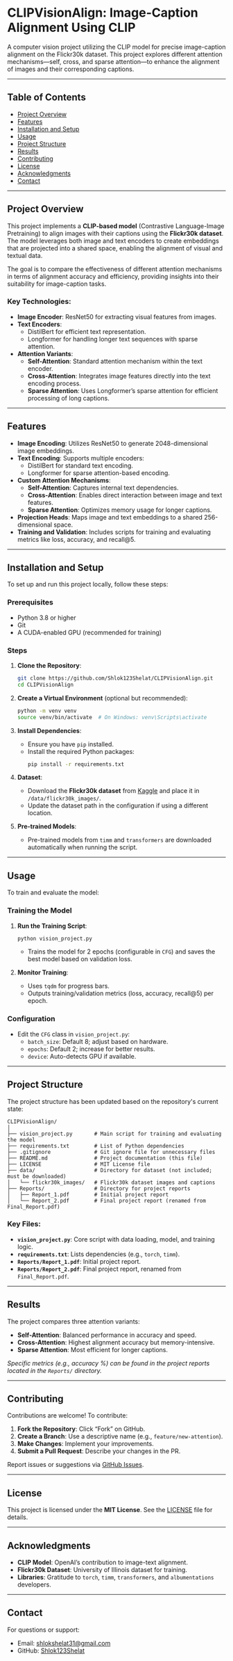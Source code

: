 # CLIPVisionAlign: Image-Caption Alignment Using CLIP

A computer vision project utilizing the CLIP model for precise image-caption alignment on the Flickr30k dataset. This project explores different attention mechanisms—self, cross, and sparse attention—to enhance the alignment of images and their corresponding captions.

---

## Table of Contents

- [Project Overview](#project-overview)
- [Features](#features)
- [Installation and Setup](#installation-and-setup)
- [Usage](#usage)
- [Project Structure](#project-structure)
- [Results](#results)
- [Contributing](#contributing)
- [License](#license)
- [Acknowledgments](#acknowledgments)
- [Contact](#contact)

---

## Project Overview

This project implements a **CLIP-based model** (Contrastive Language-Image Pretraining) to align images with their captions using the **Flickr30k dataset**. The model leverages both image and text encoders to create embeddings that are projected into a shared space, enabling the alignment of visual and textual data.

The goal is to compare the effectiveness of different attention mechanisms in terms of alignment accuracy and efficiency, providing insights into their suitability for image-caption tasks.

### Key Technologies:
- **Image Encoder**: ResNet50 for extracting visual features from images.
- **Text Encoders**:
  - DistilBert for efficient text representation.
  - Longformer for handling longer text sequences with sparse attention.
- **Attention Variants**:
  - **Self-Attention**: Standard attention mechanism within the text encoder.
  - **Cross-Attention**: Integrates image features directly into the text encoding process.
  - **Sparse Attention**: Uses Longformer’s sparse attention for efficient processing of long captions.

---

## Features

- **Image Encoding**: Utilizes ResNet50 to generate 2048-dimensional image embeddings.
- **Text Encoding**: Supports multiple encoders:
  - DistilBert for standard text encoding.
  - Longformer for sparse attention-based encoding.
- **Custom Attention Mechanisms**:
  - **Self-Attention**: Captures internal text dependencies.
  - **Cross-Attention**: Enables direct interaction between image and text features.
  - **Sparse Attention**: Optimizes memory usage for longer captions.
- **Projection Heads**: Maps image and text embeddings to a shared 256-dimensional space.
- **Training and Validation**: Includes scripts for training and evaluating metrics like loss, accuracy, and recall@5.

---

## Installation and Setup

To set up and run this project locally, follow these steps:

### Prerequisites
- Python 3.8 or higher
- Git
- A CUDA-enabled GPU (recommended for training)

### Steps
1. **Clone the Repository**:
   ```bash
   git clone https://github.com/Shlok123Shelat/CLIPVisionAlign.git
   cd CLIPVisionAlign
   ```

2. **Create a Virtual Environment** (optional but recommended):
   ```bash
   python -m venv venv
   source venv/bin/activate  # On Windows: venv\Scripts\activate
   ```

3. **Install Dependencies**:
   - Ensure you have `pip` installed.
   - Install the required Python packages:
     ```bash
     pip install -r requirements.txt
     ```

4. **Dataset**:
   - Download the **Flickr30k dataset** from [Kaggle](https://www.kaggle.com/datasets/hsankesara/flickr-image-dataset) and place it in `/data/flickr30k_images/`.
   - Update the dataset path in the configuration if using a different location.

5. **Pre-trained Models**:
   - Pre-trained models from `timm` and `transformers` are downloaded automatically when running the script.

---

## Usage

To train and evaluate the model:

### Training the Model
1. **Run the Training Script**:
   ```bash
   python vision_project.py
   ```
   - Trains the model for 2 epochs (configurable in `CFG`) and saves the best model based on validation loss.

2. **Monitor Training**:
   - Uses `tqdm` for progress bars.
   - Outputs training/validation metrics (loss, accuracy, recall@5) per epoch.

### Configuration
- Edit the `CFG` class in `vision_project.py`:
  - `batch_size`: Default 8; adjust based on hardware.
  - `epochs`: Default 2; increase for better results.
  - `device`: Auto-detects GPU if available.

---

## Project Structure

The project structure has been updated based on the repository's current state:

```
CLIPVisionAlign/
│
├── vision_project.py       # Main script for training and evaluating the model
├── requirements.txt        # List of Python dependencies
├── .gitignore              # Git ignore file for unnecessary files
├── README.md               # Project documentation (this file)
├── LICENSE                 # MIT License file
├── data/                   # Directory for dataset (not included; must be downloaded)
│   └── flickr30k_images/   # Flickr30k dataset images and captions
├── Reports/                # Directory for project reports
│   ├── Report_1.pdf        # Initial project report
│   └── Report_2.pdf        # Final project report (renamed from Final_Report.pdf)
```

### Key Files:
- **`vision_project.py`**: Core script with data loading, model, and training logic.
- **`requirements.txt`**: Lists dependencies (e.g., `torch`, `timm`).
- **`Reports/Report_1.pdf`**: Initial project report.
- **`Reports/Report_2.pdf`**: Final project report, renamed from `Final_Report.pdf`.

---

## Results

The project compares three attention variants:
- **Self-Attention**: Balanced performance in accuracy and speed.
- **Cross-Attention**: Highest alignment accuracy but memory-intensive.
- **Sparse Attention**: Most efficient for longer captions.

*Specific metrics (e.g., accuracy %) can be found in the project reports located in the `Reports/` directory.*

---

## Contributing

Contributions are welcome! To contribute:
1. **Fork the Repository**: Click “Fork” on GitHub.
2. **Create a Branch**: Use a descriptive name (e.g., `feature/new-attention`).
3. **Make Changes**: Implement your improvements.
4. **Submit a Pull Request**: Describe your changes in the PR.

Report issues or suggestions via [GitHub Issues](https://github.com/Shlok123Shelat/CLIPVisionAlign/issues).

---

## License

This project is licensed under the **MIT License**. See the [LICENSE](LICENSE) file for details.

---

## Acknowledgments

- **CLIP Model**: OpenAI’s contribution to image-text alignment.
- **Flickr30k Dataset**: University of Illinois dataset for training.
- **Libraries**: Gratitude to `torch`, `timm`, `transformers`, and `albumentations` developers.

---

## Contact

For questions or support:
- Email: [shlokshelat31@gmail.com](mailto:shlokshelat31@gmail.com)
- GitHub: [Shlok123Shelat](https://github.com/Shlok123Shelat)